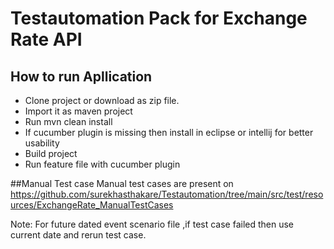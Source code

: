 # Testautomation Pack for Exchange Rate API

## How to run Apllication

- Clone project or download as zip file.
- Import it as maven project
- Run mvn clean install
- If cucumber plugin is missing then install in eclipse or intellij for better usability
- Build project 
- Run feature file with cucumber plugin



##Manual Test case
Manual test cases are present on 
https://github.com/surekhasthakare/Testautomation/tree/main/src/test/resources/ExchangeRate_ManualTestCases

Note: For future dated event scenario file ,if test case failed then use current date and rerun test case.
